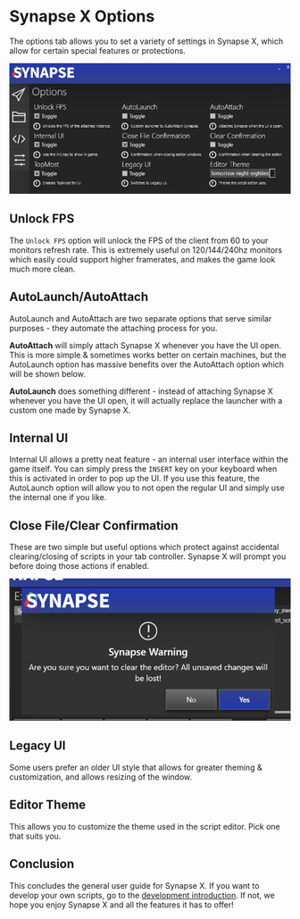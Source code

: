 # Synapse X Options

The options tab allows you to set a variety of settings in Synapse X, which allow for certain special features or protections.

![Options Tab](./assets/settings_tab.png)

## Unlock FPS

The `Unlock FPS` option will unlock the FPS of the client from 60 to your monitors refresh rate. This is extremely useful on 120/144/240hz monitors which easily could support higher framerates, and makes the game look much more clean.

## AutoLaunch/AutoAttach

AutoLaunch and AutoAttach are two separate options that serve similar purposes - they automate the attaching process for you.

**AutoAttach** will simply attach Synapse X whenever you have the UI open. This is more simple & sometimes works better on certain machines, but the AutoLaunch option has massive benefits over the AutoAttach option which will be shown below.

**AutoLaunch** does something different - instead of attaching Synapse X whenever you have the UI open, it will actually replace the launcher with a custom one made by Synapse X.

## Internal UI

Internal UI allows a pretty neat feature - an internal user interface within the game itself. You can simply press the `INSERT` key on your keyboard when this is activated in order to pop up the UI. If you use this feature, the AutoLaunch option will allow you to not open the regular UI and simply use the internal one if you like.
## Close File/Clear Confirmation

These are two simple but useful options which protect against accidental clearing/closing of scripts in your tab controller. Synapse X will prompt you before doing those actions if enabled.

![Clear Confirmation](./assets/clear_confirm.png)

## Legacy UI

Some users prefer an older UI style that allows for greater theming & customization, and allows resizing of the window.

## Editor Theme

This allows you to customize the theme used in the script editor. Pick one that suits you.

## Conclusion

This concludes the general user guide for Synapse X. If you want to develop your own scripts, go to the [development introduction](../development/dev_introduction.md). If not, we hope you enjoy Synapse X and all the features it has to offer!